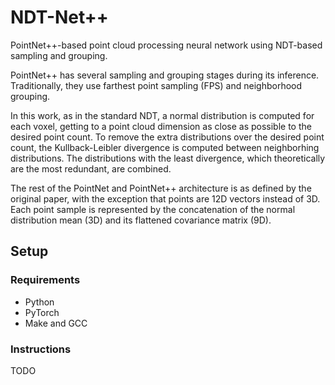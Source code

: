 # NDT-Net++
PointNet++-based point cloud processing neural network using NDT-based sampling and grouping.

PointNet++ has several sampling and grouping stages during its inference. Traditionally, they use farthest point sampling (FPS) and neighborhood grouping.

In this work, as in the standard NDT, a normal distribution is computed for each voxel, getting to a point cloud dimension as close as possible to the desired point count. To remove the extra distributions over the desired point count, the Kullback-Leibler divergence is computed between neighborhing distributions. The distributions with the least divergence, which theoretically are the most redundant, are combined.

The rest of the PointNet and PointNet++ architecture is as defined by the original paper, with the exception that points are 12D vectors instead of 3D. Each point sample is represented by the concatenation of the normal distribution mean (3D) and its flattened covariance matrix (9D).

## Setup

### Requirements
- Python
- PyTorch
- Make and GCC

### Instructions
TODO
